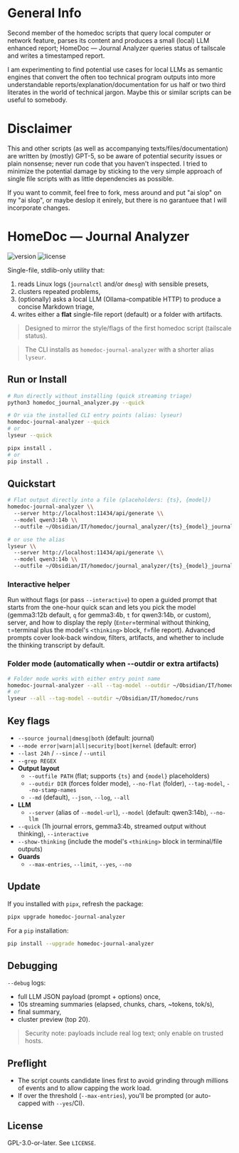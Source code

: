 # General Info
Second member of the homedoc scripts that query local computer or network feature, parses its content and produces a small (local) LLM enhanced report; HomeDoc — Journal Analyzer queries status of tailscale and writes a timestamped report.

I am experimenting to find potential use cases for local LLMs as semantic engines that convert the often too technical program outputs into more understandable reports/explanation/documentation for us half or two third literates in the world of technical jargon. Maybe this or similar scripts can be useful to somebody.

# Disclaimer
This and other scripts (as well as accompanying texts/files/documentation) are written by (mostly) GPT-5, so be aware of potential security issues or plain nonsense; never run code that you haven't inspected. I tried to minimize the potential damage by sticking to the very simple approach of single file scripts with as little dependencies as possible.

If you want to commit, feel free to fork, mess around and put "ai slop" on my "ai slop", or maybe deslop it enirely, but there is no garantuee that I will incorporate changes.

# HomeDoc — Journal Analyzer

![version](https://img.shields.io/badge/version-0.1.1-blue.svg)
![license](https://img.shields.io/badge/license-GPLv3-blue.svg)

Single-file, stdlib-only utility that:
1) reads Linux logs (`journalctl` and/or `dmesg`) with sensible presets,
2) clusters repeated problems,
3) (optionally) asks a local LLM (Ollama-compatible HTTP) to produce a concise Markdown triage,
4) writes either a **flat** single-file report (default) or a folder with artifacts.

> Designed to mirror the style/flags of the first homedoc script (tailscale status).

> The CLI installs as `homedoc-journal-analyzer` with a shorter alias `lyseur`.

## Run or Install

```bash
# Run directly without installing (quick streaming triage)
python3 homedoc_journal_analyzer.py --quick

# Or via the installed CLI entry points (alias: lyseur)
homedoc-journal-analyzer --quick
# or
lyseur --quick
```

```bash
pipx install .
# or
pip install .
```

## Quickstart

```bash
# Flat output directly into a file (placeholders: {ts}, {model})
homedoc-journal-analyzer \\
  --server http://localhost:11434/api/generate \\
  --model qwen3:14b \\
  --outfile ~/Obsidian/IT/homedoc/journal_analyzer/{ts}_{model}_journal.md

# or use the alias
lyseur \\
  --server http://localhost:11434/api/generate \\
  --model qwen3:14b \\
  --outfile ~/Obsidian/IT/homedoc/journal_analyzer/{ts}_{model}_journal.md
```

### Interactive helper

Run without flags (or pass `--interactive`) to open a guided prompt that starts from the one-hour quick scan and lets you pick the model (gemma3:12b default, `q` for gemma3:4b, `t` for qwen3:14b, or custom), server, and how to display the reply (`Enter`=terminal without thinking, `t`=terminal plus the model's `<thinking>` block, `f`=file report). Advanced prompts cover look-back window, filters, artifacts, and whether to include the thinking transcript by default.

### Folder mode (automatically when --outdir or extra artifacts)

```bash
# Folder mode works with either entry point name
homedoc-journal-analyzer --all --tag-model --outdir ~/Obsidian/IT/homedoc/runs
# or
lyseur --all --tag-model --outdir ~/Obsidian/IT/homedoc/runs
```

## Key flags

- `--source journal|dmesg|both` (default: journal)
- `--mode error|warn|all|security|boot|kernel` (default: error)
- `--last 24h` / `--since` / `--until`
- `--grep REGEX`
- **Output layout**
  - `--outfile PATH` (flat; supports `{ts}` and `{model}` placeholders)
  - `--outdir DIR` (forces folder mode), `--no-flat` (folder), `--tag-model`, `--no-stamp-names`
  - `--md` (default), `--json`, `--log`, `--all`
- **LLM**
  - `--server` (alias of `--model-url`), `--model` (default: qwen3:14b), `--no-llm`
- `--quick` (1h journal errors, gemma3:4b, streamed output without thinking), `--interactive`
- `--show-thinking` (include the model's `<thinking>` block in terminal/file outputs)
- **Guards**
  - `--max-entries`, `--limit`, `--yes`, `--no`

## Update

If you installed with `pipx`, refresh the package:

```bash
pipx upgrade homedoc-journal-analyzer
```

For a `pip` installation:

```bash
pip install --upgrade homedoc-journal-analyzer
```

## Debugging

`--debug` logs:
- full LLM JSON payload (prompt + options) once,
- 10s streaming summaries (elapsed, chunks, chars, ~tokens, tok/s),
- final summary,
- cluster preview (top 20).

> Security note: payloads include real log text; only enable on trusted hosts.

## Preflight

- The script counts candidate lines first to avoid grinding through millions of events and to allow capping the work load. 
- If over the threshold (`--max-entries`), you'll be prompted (or auto-capped with `--yes`/CI).

## License

GPL-3.0-or-later. See `LICENSE`.
